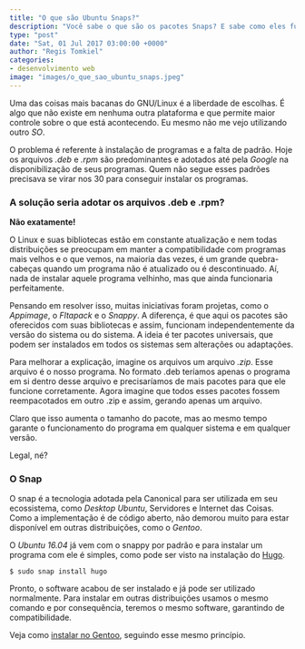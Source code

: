 ```yaml
---
title: "O que são Ubuntu Snaps?"
description: "Você sabe o que são os pacotes Snaps? E sabe como eles funcionan no Linux?"
type: "post"
date: "Sat, 01 Jul 2017 03:00:00 +0000"
author: "Regis Tomkiel"
categories: 
- desenvolvimento web
image: "images/o_que_sao_ubuntu_snaps.jpeg"
---
```


Uma das coisas mais bacanas do GNU/Linux é a liberdade de escolhas. É algo que não existe em nenhuma outra plataforma e que permite maior controle sobre o que está acontecendo. Eu mesmo não me vejo utilizando outro *SO*.  

O problema é referente à instalação de programas e a falta de padrão. Hoje os arquivos *.deb* e *.rpm* são predominantes e adotados até pela *Google* na disponibilização de seus programas. Quem não segue esses padrões precisava se virar nos 30 para conseguir instalar os programas.


### A solução seria adotar os arquivos .deb e .rpm?


**Não exatamente!**


O Linux e suas bibliotecas estão em constante atualização e nem todas distribuições se preocupam em manter a compatibilidade com programas mais velhos e o que vemos, na maioria das vezes, é um grande quebra-cabeças quando um programa não é atualizado ou é descontinuado. Aí, nada de instalar aquele programa velhinho, mas que ainda funcionaria perfeitamente.


Pensando em resolver isso, muitas iniciativas foram projetas, como o *Appimage*, o *Fltapack* e o *Snappy*. A diferença, é que aqui os pacotes são oferecidos com suas bibliotecas e assim, funcionam independentemente da versão do sistema ou do sistema. A ideia é ter pacotes universais, que podem ser instalados em todos os sistemas sem alterações ou adaptações.


Para melhorar a explicação, imagine os arquivos um arquivo *.zip*. Esse arquivo é o nosso programa. No formato .deb teríamos apenas o programa em si dentro desse arquivo e precisaríamos de mais pacotes para que ele funcione corretamente. Agora imagine que todos esses pacotes fossem reempacotados em outro .zip e assim, gerando apenas um arquivo.  

Claro que isso aumenta o tamanho do pacote, mas ao mesmo tempo garante o funcionamento do programa em qualquer sistema e em qualquer versão.  

Legal, né?


### O Snap


O snap é a tecnologia adotada pela Canonical para ser utilizada em seu ecossistema, como *Desktop Ubuntu*, Servidores e Internet das Coisas. Como a implementação é de código aberto, não demorou muito para estar disponível em outras distribuições, como o *Gentoo*.  

O *Ubuntu 16.04* já vem com o snappy por padrão e para instalar um programa com ele é simples, como pode ser visto na instalação do [Hugo](# "Como instalar o Hugo").


`$ sudo snap install hugo`


Pronto, o software acabou de ser instalado e já pode ser utilizado normalmente. Para instalar em outras distribuições usamos o mesmo comando e por consequência, teremos o mesmo software, garantindo de compatibilidade.


Veja como [instalar no Gentoo](# "Como instalar snaps no Gentoo"), seguindo esse mesmo princípio.

